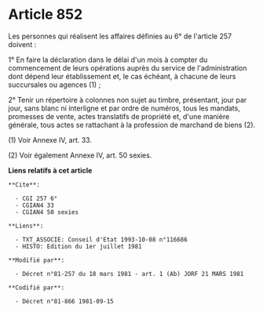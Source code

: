 # Article 852

Les personnes qui réalisent les affaires définies au 6° de l'article 257 doivent :

1° En faire la déclaration dans le délai d'un mois à compter du commencement de leurs opérations  auprès du service de
l'administration dont dépend leur établissement et, le cas échéant, à chacune de leurs succursales ou agences (1) ;

2° Tenir un répertoire à colonnes non sujet au timbre, présentant, jour par jour, sans blanc ni interligne et par ordre de
numéros, tous les mandats, promesses de vente, actes translatifs de propriété et, d'une manière générale, tous actes se
rattachant à la profession de marchand de biens (2).

(1) Voir Annexe IV, art. 33.

(2) Voir également Annexe IV, art. 50 sexies.

**Liens relatifs à cet article**

	**Cite**:

	  - CGI 257 6°
	  - CGIAN4 33
	  - CGIAN4 50 sexies

	**Liens**:

	  - TXT_ASSOCIE: Conseil d'Etat 1993-10-08 n°116686
	  - HISTO: Edition du 1er juillet 1981

	**Modifié par**:

	  - Décret n°81-257 du 18 mars 1981 - art. 1 (Ab) JORF 21 MARS 1981

	**Codifié par**:

	  - Décret n°81-866 1981-09-15
